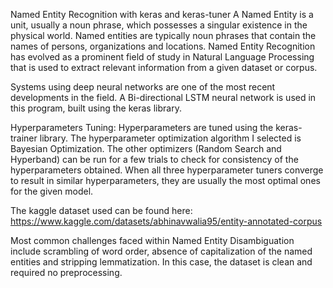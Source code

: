 Named Entity Recognition with keras and keras-tuner
A Named Entity is a unit, usually a noun phrase, which possesses a singular existence in the physical world. Named entities are typically noun phrases that contain the names of persons, organizations and locations. Named Entity Recognition has evolved as a prominent field of study in Natural Language Processing that is used to extract relevant information from a given dataset or corpus.

Systems using deep neural networks are one of the most recent developments in the field. A Bi-directional LSTM neural network is used in this program, built using the keras library.

Hyperparameters Tuning:
Hyperparameters are tuned using the keras-trainer library. The hyperparameter optimization algorithm I selected is Bayesian Optimization. The other optimizers (Random Search and Hyperband) can be run for a few trials to check for consistency of the hyperparameters obtained. When all three hyperparameter tuners converge to result in similar hyperparameters, they are usually the most optimal ones for the given model.

The kaggle dataset used can be found here:  https://www.kaggle.com/datasets/abhinavwalia95/entity-annotated-corpus 

Most common challenges faced within Named Entity Disambiguation include scrambling of word order, absence of capitalization of the named entities and stripping lemmatization. In this case, the dataset is clean and required no preprocessing.

